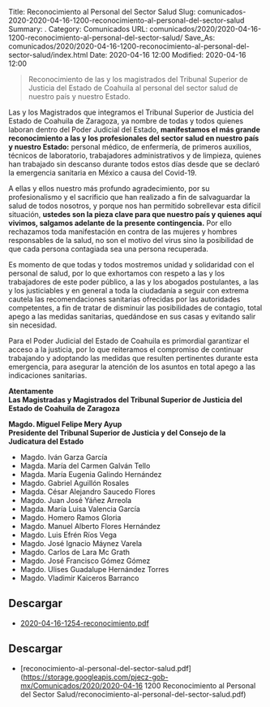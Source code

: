 Title: Reconocimiento al Personal del Sector Salud
Slug: comunicados-2020-2020-04-16-1200-reconocimiento-al-personal-del-sector-salud
Summary: .
Category: Comunicados
URL: comunicados/2020/2020-04-16-1200-reconocimiento-al-personal-del-sector-salud/
Save_As: comunicados/2020/2020-04-16-1200-reconocimiento-al-personal-del-sector-salud/index.html
Date: 2020-04-16 12:00
Modified: 2020-04-16 12:00


> Reconocimiento de las y los magistrados del Tribunal Superior de Justicia del Estado de Coahuila al personal del sector salud de nuestro país y nuestro Estado.

Las y los Magistrados que integramos el Tribunal Superior de Justicia del Estado de Coahuila de Zaragoza, ya nombre de todas y todos quienes laboran dentro del Poder Judicial del Estado, **manifestamos el más grande reconocimiento a las y los profesionales del sector salud en nuestro país y nuestro Estado:** personal médico, de enfermería, de primeros auxilios, técnicos de laboratorio, trabajadores administrativos y de limpieza, quienes han trabajado sin descanso durante todos estos días desde que se declaró la emergencia sanitaria en México a causa del Covid-19.

A ellas y ellos nuestro más profundo agradecimiento, por su profesionalismo y el sacrificio que han realizado a fin de salvaguardar la salud de todos nosotros, y porque nos han permitido sobrellevar esta difícil situación, **ustedes son la pieza clave para que nuestro país y quienes aquí vivimos, salgamos adelante de la presente contingencia.** Por ello rechazamos toda manifestación en contra de las mujeres y hombres responsables de la salud, no son el motivo del virus sino la posibilidad de que cada persona contagiada sea una persona recuperada.

Es momento de que todas y todos mostremos unidad y solidaridad con el personal de salud, por lo que exhortamos con respeto a las y los trabajadores de este poder público, a las y los abogados postulantes, a las y los justiciables y en general a toda la ciudadanía a seguir con extrema cautela las recomendaciones sanitarias ofrecidas por las autoridades competentes, a fin de tratar de disminuir las posibilidades de contagio, total apego a las medidas sanitarias, quedándose en sus casas y evitando salir sin necesidad.

Para el Poder Judicial del Estado de Coahuila es primordial garantizar el acceso a la justicia, por lo que reiteramos el compromiso de continuar trabajando y adoptando las medidas que resulten pertinentes durante esta emergencia, para asegurar la atención de los asuntos en total apego a las indicaciones sanitarias.

<p class="text-center"><b>Atentamente<br>
Las Magistradas y Magistrados del Tribunal Superior de Justicia del Estado de Coahuila de Zaragoza</b></p>

<p class="text-center"><b>Magdo. Miguel Felipe Mery Ayup<br>
Presidente del Tribunal Superior de Justicia y del Consejo de la Judicatura del Estado</b></p>

* Magdo. Iván Garza García
* Magda. María del Carmen Galván Tello
* Magda. María Eugenia Galindo Hernández
* Magdo. Gabriel Aguillón Rosales
* Magda. César Alejandro Saucedo Flores
* Magdo. Juan José Yáñez Arreola
* Magda. María Luisa Valencia García
* Magdo. Homero Ramos Gloria
* Magdo. Manuel Alberto Flores Hernández
* Magdo. Luis Efrén Ríos Vega
* Magdo. José Ignacio Máynez Varela
* Magdo. Carlos de Lara Mc Grath
* Magdo. José Francisco Gómez Gómez
* Magdo. Ulises Guadalupe Hernández Torres
* Magdo. Vladimir Kaiceros Barranco

## Descargar

* [2020-04-16-1254-reconocimiento.pdf](https://storage.googleapis.com/pjecz-gob-mx/comunicados/2020-04-16-1254-reconocimiento.pdf)



## Descargar


* [reconocimiento-al-personal-del-sector-salud.pdf](https://storage.googleapis.com/pjecz-gob-mx/Comunicados/2020/2020-04-16 1200 Reconocimiento al Personal del Sector Salud/reconocimiento-al-personal-del-sector-salud.pdf)


